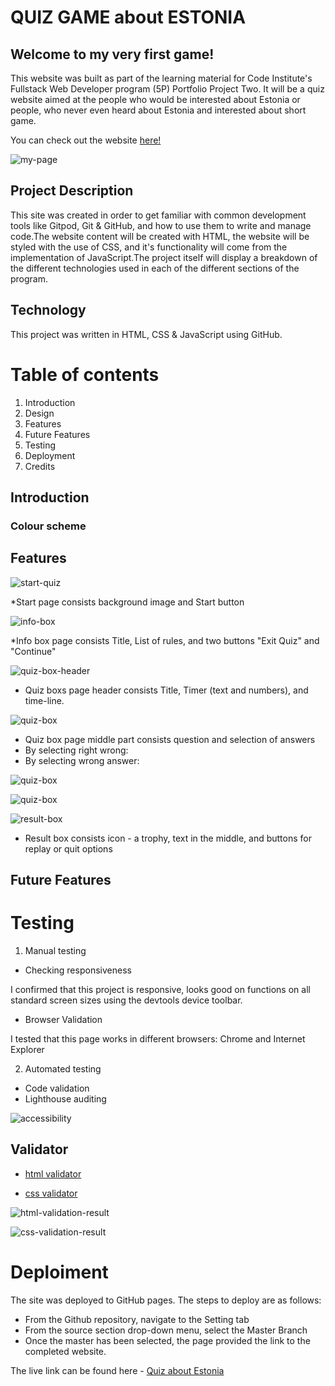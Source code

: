 # QUIZ  GAME  about  ESTONIA

## Welcome to my very first game!

This website was built as part of the learning material for Code Institute's Fullstack Web Developer program (5P) Portfolio Project Two. It will be a quiz website aimed at the people who would be interested about Estonia or people, who never even heard about Estonia and interested about short game.

You can check out the website [here!](https://helej.github.io/quiz-game-about-Estonia)

![my-page](documentation/my-page-image.png)

## Project Description
This site was created in order to get familiar with common development tools like Gitpod, Git & GitHub, and how to use them to write and manage code.The website content will be created with HTML, the website will be styled with the use of CSS, and it's functionality will come from the implementation of JavaScript.The project itself will display a breakdown of the different technologies used in each of the different sections of the program.

## Technology
This project was written in HTML, CSS & JavaScript using GitHub.

# Table of contents
1. Introduction
2. Design  
3. Features
4. Future Features
5. Testing
6. Deployment
7. Credits

##  Introduction

### Colour scheme

## Features

![start-quiz](documentation/startQuiz.png)

*Start page consists background image and Start button

![info-box](documentation/infobox-image.png)

*Info box page consists Title, List of rules, and two buttons "Exit Quiz" and "Continue"

![quiz-box-header](documentation/quiz-box-header.png)
* Quiz boxs page header consists Title, Timer (text and numbers), and time-line.

![quiz-box](documentation/quiz-box-rightAns-image.png)

* Quiz box page middle part consists question and selection of answers
* By selecting right wrong:
* By selecting wrong answer:

![quiz-box](documentation/quiz-box-wrongAns-image.png)

![quiz-box](documentation/quiz-box-footer-image.png)

![result-box](documentation/result-box.png)

* Result box consists icon - a trophy, text in the middle, and buttons for replay or quit options 




## Future Features

# Testing
1. Manual testing

* Checking responsiveness

I confirmed that this project is responsive, looks good on functions on all standard screen sizes using the devtools device toolbar.

* Browser Validation

I tested that this page works in different browsers: Chrome and Internet Explorer

2. Automated testing
* Code validation
* Lighthouse auditing

![accessibility](documentation/accessibility.png)


## Validator 

* [html validator](https://validator.w3.org/nu/?doc=https%3A%2F%2Fhelej.github.io%2Fquiz-game-about-Estonia%2F)

* [css validator](https://jigsaw.w3.org/css-validator/validator?uri=https%3A%2F%2Fhelej.github.io%2Fquiz-game-about-Estonia&profile=css3svg&usermedium=all&warning=1&vextwarning=&lang=en)

![html-validation-result](documentation/validation-html.png)


![css-validation-result](documentation/validation-css.png)



# Deploiment

The site was deployed to GitHub pages. The steps to deploy are as follows:
* From the Github repository, navigate to the Setting tab
* From the source section drop-down menu, select the Master Branch
* Once the master has been selected, the page provided the link to the completed website.

The live link can be found here - [Quiz about Estonia](https://helej.github.io/quiz-game-about-Estonia)